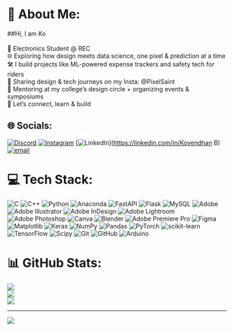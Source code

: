 # 💫 About Me:
##Hi, I am Ko<br><br>🧠 Electronics Student @ REC<br>🌐 Exploring how design meets data science, one pixel & prediction at a time<br>🛠️ I build projects like ML-powered expense trackers and safety tech for riders<br>🎨 Sharing design & tech journeys on my Insta: @PixelSaint<br>🚀 Mentoring at my college’s design circle + organizing events & symposiums<br>🌟 Let’s connect, learn & build


## 🌐 Socials:
[![Discord](https://img.shields.io/badge/Discord-%237289DA.svg?logo=discord&logoColor=white)](https://discord.gg/_.ko_) [![Instagram](https://img.shields.io/badge/Instagram-%23E4405F.svg?logo=Instagram&logoColor=white)](https://instagram.com/_ko.vendhan_) [![LinkedIn](https://img.shields.io/badge/LinkedIn-%230077B5.svg?logo=linkedin&logoColor=white)](https://linkedin.com/in/Kovendhan B) [![email](https://img.shields.io/badge/Email-D14836?logo=gmail&logoColor=white)](mailto:kofilebackup@gmail.com) 

# 💻 Tech Stack:
![C](https://img.shields.io/badge/c-%2300599C.svg?style=flat-square&logo=c&logoColor=white) ![C++](https://img.shields.io/badge/c++-%2300599C.svg?style=flat-square&logo=c%2B%2B&logoColor=white) ![Python](https://img.shields.io/badge/python-3670A0?style=flat-square&logo=python&logoColor=ffdd54) ![Anaconda](https://img.shields.io/badge/Anaconda-%2344A833.svg?style=flat-square&logo=anaconda&logoColor=white) ![FastAPI](https://img.shields.io/badge/FastAPI-005571?style=flat-square&logo=fastapi) ![Flask](https://img.shields.io/badge/flask-%23000.svg?style=flat-square&logo=flask&logoColor=white) ![MySQL](https://img.shields.io/badge/mysql-4479A1.svg?style=flat-square&logo=mysql&logoColor=white) ![Adobe](https://img.shields.io/badge/adobe-%23FF0000.svg?style=flat-square&logo=adobe&logoColor=white) ![Adobe Illustrator](https://img.shields.io/badge/adobe%20illustrator-%23FF9A00.svg?style=flat-square&logo=adobe%20illustrator&logoColor=white) ![Adobe InDesign](https://img.shields.io/badge/Adobe%20InDesign-49021F?style=flat-square&logo=adobeindesign&logoColor=FF3366) ![Adobe Lightroom](https://img.shields.io/badge/Adobe%20Lightroom-31A8FF.svg?style=flat-square&logo=Adobe%20Lightroom&logoColor=white) ![Adobe Photoshop](https://img.shields.io/badge/adobe%20photoshop-%2331A8FF.svg?style=flat-square&logo=adobe%20photoshop&logoColor=white) ![Canva](https://img.shields.io/badge/Canva-%2300C4CC.svg?style=flat-square&logo=Canva&logoColor=white) ![Blender](https://img.shields.io/badge/blender-%23F5792A.svg?style=flat-square&logo=blender&logoColor=white) ![Adobe Premiere Pro](https://img.shields.io/badge/Adobe%20Premiere%20Pro-9999FF.svg?style=flat-square&logo=Adobe%20Premiere%20Pro&logoColor=white) ![Figma](https://img.shields.io/badge/figma-%23F24E1E.svg?style=flat-square&logo=figma&logoColor=white) ![Matplotlib](https://img.shields.io/badge/Matplotlib-%23ffffff.svg?style=flat-square&logo=Matplotlib&logoColor=black) ![Keras](https://img.shields.io/badge/Keras-%23D00000.svg?style=flat-square&logo=Keras&logoColor=white) ![NumPy](https://img.shields.io/badge/numpy-%23013243.svg?style=flat-square&logo=numpy&logoColor=white) ![Pandas](https://img.shields.io/badge/pandas-%23150458.svg?style=flat-square&logo=pandas&logoColor=white) ![PyTorch](https://img.shields.io/badge/PyTorch-%23EE4C2C.svg?style=flat-square&logo=PyTorch&logoColor=white) ![scikit-learn](https://img.shields.io/badge/scikit--learn-%23F7931E.svg?style=flat-square&logo=scikit-learn&logoColor=white) ![TensorFlow](https://img.shields.io/badge/TensorFlow-%23FF6F00.svg?style=flat-square&logo=TensorFlow&logoColor=white) ![Scipy](https://img.shields.io/badge/SciPy-%230C55A5.svg?style=flat-square&logo=scipy&logoColor=%white) ![Git](https://img.shields.io/badge/git-%23F05033.svg?style=flat-square&logo=git&logoColor=white) ![GitHub](https://img.shields.io/badge/github-%23121011.svg?style=flat-square&logo=github&logoColor=white) ![Arduino](https://img.shields.io/badge/-Arduino-00979D?style=flat-square&logo=Arduino&logoColor=white)
# 📊 GitHub Stats:
![](https://github-readme-stats.vercel.app/api?username=Kovendhan-B&theme=synthwave&hide_border=true&include_all_commits=true&count_private=false)<br/>
![](https://nirzak-streak-stats.vercel.app/?user=Kovendhan-B&theme=synthwave&hide_border=true)<br/>
![](https://github-readme-stats.vercel.app/api/top-langs/?username=Kovendhan-B&theme=synthwave&hide_border=true&include_all_commits=true&count_private=false&layout=compact)

---
[![](https://visitcount.itsvg.in/api?id=Kovendhan-B&icon=0&color=1)](https://visitcount.itsvg.in)

<!-- Proudly created with GPRM ( https://gprm.itsvg.in ) -->
